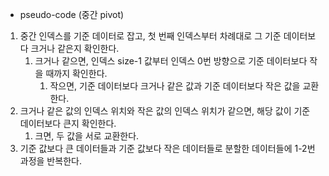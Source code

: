 - pseudo-code (중간 pivot)
1. 중간 인덱스를 기준 데이터로 잡고, 첫 번째 인덱스부터 차례대로 그 기준 데이터보다 크거나 같은지 확인한다. 
    1. 크거나 같으면, 인덱스 size-1 값부터 인덱스 0번 방향으로 기준 데이터보다 작을 때까지 확인한다. 
        1. 작으면, 기준 데이터보다 크거나 같은 값과 기준 데이터보다 작은 값을 교환한다. 
2. 크거나 같은 값의 인덱스 위치와 작은 값의 인덱스 위치가 같으면, 해당 값이 기준 데이터보다 큰지 확인한다.
    1. 크면, 두 값을 서로 교환한다. 
3. 기준 값보다 큰 데이터들과 기준 값보다 작은 데이터들로 분할한 데이터들에 1-2번 과정을 반복한다.

